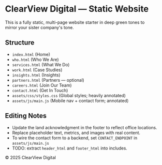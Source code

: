 # ClearView Digital — Static Website

This is a fully static, multi-page website starter in deep green tones to mirror your sister company's tone.

## Structure
- `index.html` (Home)
- `who.html` (Who We Are)
- `services.html` (What We Do)
- `work.html` (Case Studies)
- `insights.html` (Insights)
- `partners.html` (Partners — optional)
- `careers.html` (Join Our Team)
- `contact.html` (Get In Touch)
- `assets/css/styles.css` (Global styles; heavily annotated)
- `assets/js/main.js` (Mobile nav + contact form; annotated)

## Editing Notes
- Update the land acknowledgment in the footer to reflect office locations.
- Replace placeholder text, metrics, and images with real content.
- To wire the contact form to a backend, set `CONTACT_ENDPOINT` in `assets/js/main.js`
- TODO: extract `header_html` and `footer_html` into includes.

© 2025 ClearView Digital
